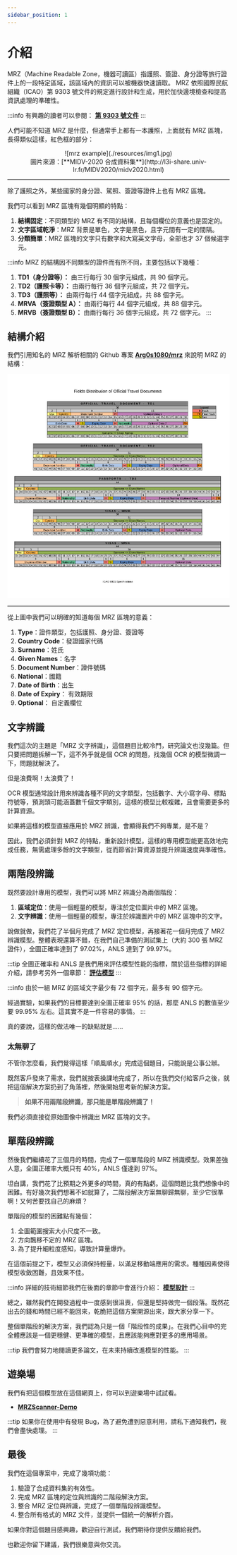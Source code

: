 ```yaml
---
sidebar_position: 1
---
```


# 介紹

MRZ（Machine Readable Zone，機器可讀區）指護照、簽證、身分證等旅行證件上的一段特定區域，該區域內的資訊可以被機器快速讀取。 MRZ 依照國際民航組織（ICAO）第 9303 號文件的規定進行設計和生成，用於加快邊境檢查和提高資訊處理的準確性。

:::info
有興趣的讀者可以參閱： [**第 9303 號文件**](./reference.md#icao-9303)
:::

人們可能不知道 MRZ 是什麼，但通常手上都有一本護照，上面就有 MRZ 區塊，長得類似這樣，紅色框的部分：

<div align="center">
<figure style={{"width": "60%"}}>
![mrz example](./resources/img1.jpg)
<figcaption>圖片來源：[**MIDV-2020 合成資料集**](http://l3i-share.univ-lr.fr/MIDV2020/midv2020.html)</figcaption>
</figure>
</div>

---

除了護照之外，某些國家的身分證、駕照、簽證等證件上也有 MRZ 區塊。

我們可以看到 MRZ 區塊有幾個明顯的特點：

1. **結構固定**：不同類型的 MRZ 有不同的結構，且每個欄位的意義也是固定的。
2. **文字區域乾淨**：MRZ 背景是單色，文字是黑色，且字元間有一定的間隔。
3. **分類簡單**：MRZ 區塊的文字只有數字和大寫英文字母，全部也才 37 個候選字元。

:::info
MRZ 的結構因不同類型的證件而有所不同，主要包括以下幾種：

1. **TD1（身分證等）：** 由三行每行 30 個字元組成，共 90 個字元。
2. **TD2（護照卡等）：** 由兩行每行 36 個字元組成，共 72 個字元。
3. **TD3（護照等）：** 由兩行每行 44 個字元組成，共 88 個字元。
4. **MRVA（簽證類型 A）：** 由兩行每行 44 個字元組成，共 88 個字元。
5. **MRVB（簽證類型 B）：** 由兩行每行 36 個字元組成，共 72 個字元。
   :::

## 結構介紹

我們引用知名的 MRZ 解析相關的 Github 專案 [**Arg0s1080/mrz**](https://github.com/Arg0s1080/mrz) 來說明 MRZ 的結構：

![field distribution](./resources/Fields_Distribution.png)

---

從上圖中我們可以明確的知道每個 MRZ 區塊的意義：

1. **Type**：證件類型，包括護照、身分證、簽證等
2. **Country Code**：發證國家代碼
3. **Surname**：姓氏
4. **Given Names**：名字
5. **Document Number**：證件號碼
6. **National**：國籍
7. **Date of Birth**：出生
8. **Date of Expiry**： 有效期限
9. **Optional**： 自定義欄位

## 文字辨識

我們這次的主題是「MRZ 文字辨識」，這個題目比較冷門，研究論文也沒幾篇。但只要把問題拆解一下，這不外乎就是個 OCR 的問題，找幾個 OCR 的模型微調一下，問題就解決了。

但是浪費啊！太浪費了！

OCR 模型通常設計用來辨識各種不同的文字類型，包括數字、大小寫字母、標點符號等，預測頭可能涵蓋數千個文字類別，這樣的模型比較複雜，且會需要更多的計算資源。

如果將這樣的模型直接應用於 MRZ 辨識，會顯得我們不夠專業，是不是？

因此，我們必須針對 MRZ 的特點，重新設計模型。這樣的專用模型能更高效地完成任務，無需處理多餘的文字類型，從而節省計算資源並提升辨識速度與準確性。

## 兩階段辨識

既然要設計專用的模型，我們可以將 MRZ 辨識分為兩個階段：

1. **區域定位**：使用一個輕量的模型，專注於定位圖片中的 MRZ 區塊。
2. **文字辨識**：使用一個輕量的模型，專注於辨識圖片中的 MRZ 區塊中的文字。

說做就做，我們花了半個月完成了 MRZ 定位模型，再接著花一個月完成了 MRZ 辨識模型。整體表現還算不錯，在我們自己準備的測試集上（大約 300 張 MRZ 證件），全圖正確率達到了 97.02%，ANLS 達到了 99.97%。

:::tip
全圖正確率和 ANLS 是我們用來評估模型性能的指標，關於這些指標的詳細介紹，請參考另外一個章節： [**評估模型**](./benchmark.md)
:::

:::info
由於一組 MRZ 的區域文字最少有 72 個字元，最多有 90 個字元。

經過實驗，如果我們的目標要達到全圖正確率 95% 的話，那麼 ANLS 的數值至少要 99.95% 左右。這其實不是一件容易的事情。
:::

真的要說，這樣的做法唯一的缺點就是......

### 太無聊了

不管你怎麼看，我們覺得這樣「順風順水」完成這個題目，只能說是公事公辦。

既然客戶發來了需求，我們就按表操課地完成了，所以在我們交付給客戶之後，就把這個解決方案扔到了角落裡，然後開始思考新的解決方案。

> **如果不用兩階段辨識，那只能是單階段辨識了！**

我們必須直接從原始圖像中辨識出 MRZ 區塊的文字。

## 單階段辨識

然後我們繼續花了三個月的時間，完成了一個單階段的 MRZ 辨識模型。效果差強人意，全圖正確率大概只有 40%，ANLS 僅達到 97%。

坦白講，我們花了比預期之外更多的時間，真的有點虧。這個問題比我們想像中的困難。有好幾次我們想著不如就算了，二階段解決方案無聊歸無聊，至少它很準啊！又何苦要找自己的麻煩？

單階段的模型的困難點有幾個：

1. 全圖範圍搜索大小尺度不一致。
2. 方向飄移不定的 MRZ 區塊。
3. 為了提升細粒度感知，導致計算量爆炸。

在這個前提之下，模型又必須保持輕量，以滿足移動端應用的需求。種種因素使得模型收斂困難，且效果不佳。

:::info
詳細的技術細節我們在後面的章節中會進行介紹： [**模型設計**](./model_arch.md)
:::

總之，雖然我們在開發過程中一度感到很沮喪，但還是堅持做完一個段落。既然花出去的錢和時間已經不能回來，乾脆把這個方案開源出來，跟大家分享一下。

整個單階段的解決方案，我們認為只是一個「階段性的成果」。在我們心目中的完全體應該是一個更穩健、更準確的模型，且應該能夠應對更多的應用場景。

:::tip
我們會努力地閱讀更多論文，在未來持續改進模型的性能。
:::

## 遊樂場

我們有把這個模型放在這個網頁上，你可以到遊樂場中試試看。

- [**MRZScanner-Demo**](https://docsaid.org/playground/mrzscanner-demo)

:::tip
如果你在使用中有發現 Bug，為了避免遭到惡意利用，請私下通知我們，我們會盡快處理。
:::

## 最後

我們在這個專案中，完成了幾項功能：

1. 驗證了合成資料集的有效性。
2. 完成 MRZ 區塊的定位與辨識的二階段解決方案。
3. 整合 MRZ 定位與辨識，完成了一個單階段辨識模型。
4. 整合所有格式的 MRZ 文件，並提供一個統一的解析介面。

如果你對這個題目感興趣，歡迎自行測試，我們期待你提供反饋給我們。

也歡迎你留下建議，我們很樂意與你交流。
